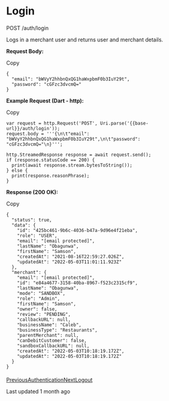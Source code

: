 # Login

#### 

[](#post-auth-login)

POST /auth/login

Logs in a merchant user and returns user and merchant details.

**Request Body:**

Copy

```
{
  "email": "bWVyY2hhbnQxQG1haWxpbmF0b3IuY29t",
  "password": "cGFzc3dvcmQ="
}
```

**Example Request (Dart - http):**

Copy

```
var request = http.Request('POST', Uri.parse('{{base-url}}/auth/login'));
request.body = '''{\n\t"email": "bWVyY2hhbnQxQG1haWxpbmF0b3IuY29t",\n\t"password": "cGFzc3dvcmQ="\n}''';

http.StreamedResponse response = await request.send();
if (response.statusCode == 200) {
  print(await response.stream.bytesToString());
} else {
  print(response.reasonPhrase);
}
```

**Response (200 OK):**

Copy

```
{
  "status": true,
  "data": {
    "id": "425bc461-9b6c-4036-b47a-9d96e4f21eba",
    "role": "USER",
    "email": "[email protected]",
    "lastName": "Obagunwa",
    "firstName": "Samson",
    "createdAt": "2021-08-16T22:59:27.026Z",
    "updatedAt": "2022-05-03T11:01:11.923Z"
  },
  "merchant": {
    "email": "[email protected]",
    "id": "e84a4677-3158-40ba-8967-f523c2315cf9",
    "lastName": "Obagunwa",
    "mode": "SANDBOX",
    "role": "Admin",
    "firstName": "Samson",
    "owner": false,
    "review": "PENDING",
    "callbackURL": null,
    "businessName": "Caleb",
    "businessType": "Restaurants",
    "parentMerchant": null,
    "canDebitCustomer": false,
    "sandboxCallbackURL": null,
    "createdAt": "2022-05-03T10:18:19.172Z",
    "updatedAt": "2022-05-03T10:18:19.172Z"
  }
}
```

#### 

[](#undefined)

[PreviousAuthentication](/xpress-wallet-api/authentication)[NextLogout](/xpress-wallet-api/authentication/logout)

Last updated 1 month ago
